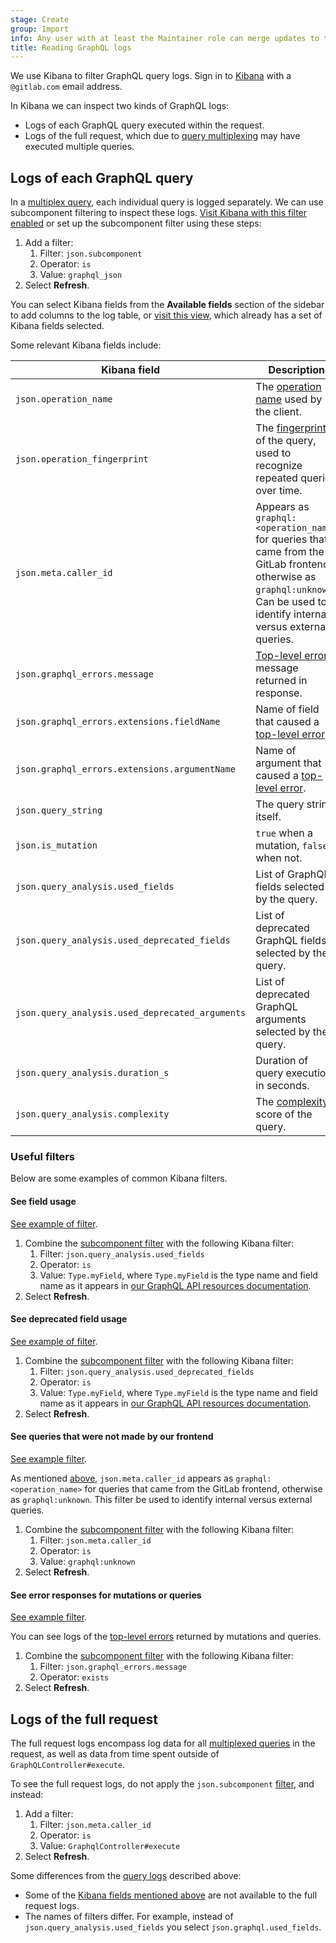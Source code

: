 ```yaml
---
stage: Create
group: Import
info: Any user with at least the Maintainer role can merge updates to this content. For details, see https://docs.gitlab.com/development/development_processes/#development-guidelines-review.
title: Reading GraphQL logs
---
```


We use Kibana to filter GraphQL query logs. Sign in to [Kibana](https://log.gprd.gitlab.net/)
with a `@gitlab.com` email address.

In Kibana we can inspect two kinds of GraphQL logs:

- Logs of each GraphQL query executed within the request.
- Logs of the full request, which due to [query multiplexing](https://graphql-ruby.org/queries/multiplex.html)
  may have executed multiple queries.

## Logs of each GraphQL query

In a [multiplex query](https://graphql-ruby.org/queries/multiplex.html), each individual query
is logged separately. We can use subcomponent filtering to inspect these logs.
[Visit Kibana with this filter enabled](https://log.gprd.gitlab.net/goto/a0da8c9a1e9c1f533a058b7d29d13956)
or set up the subcomponent filter using these steps:

1. Add a filter:
   1. Filter: `json.subcomponent`
   1. Operator: `is`
   1. Value: `graphql_json`
1. Select **Refresh**.

You can select Kibana fields from the **Available fields** section of the sidebar to
add columns to the log table, or [visit this view](https://log.gprd.gitlab.net/goto/5826d3d3affb41cac52e637ffc205905),
which already has a set of Kibana fields selected.

Some relevant Kibana fields include:

| Kibana field | Description |
| ---      | ---      |
| `json.operation_name` | The [operation name](https://graphql.org/learn/queries/#operation-name) used by the client. |
| `json.operation_fingerprint`| The [fingerprint](https://graphql-ruby.org/api-doc/1.12.20/GraphQL/Query#fingerprint-instance_method) of the query, used to recognize repeated queries over time. |
| `json.meta.caller_id` | Appears as `graphql:<operation_name>` for queries that came from the GitLab frontend, otherwise as `graphql:unknown`. Can be used to identify internal versus external queries. |
| `json.graphql_errors.message` | [Top-level error](../api_graphql_styleguide.md#failure-irrelevant-to-the-user) message returned in response. |
| `json.graphql_errors.extensions.fieldName` | Name of field that caused a [top-level error](../api_graphql_styleguide.md#failure-irrelevant-to-the-user). |
| `json.graphql_errors.extensions.argumentName` | Name of argument that caused a [top-level error](../api_graphql_styleguide.md#failure-irrelevant-to-the-user). |
| `json.query_string` | The query string itself. |
| `json.is_mutation` | `true` when a mutation, `false` when not. |
| `json.query_analysis.used_fields` | List of GraphQL fields selected by the query. |
| `json.query_analysis.used_deprecated_fields` | List of deprecated GraphQL fields selected by the query. |
| `json.query_analysis.used_deprecated_arguments` | List of deprecated GraphQL arguments selected by the query. |
| `json.query_analysis.duration_s` | Duration of query execution in seconds. |
| `json.query_analysis.complexity` | The [complexity](../api_graphql_styleguide.md#max-complexity) score of the query. |

### Useful filters

Below are some examples of common Kibana filters.

#### See field usage

[See example of filter](https://log.gprd.gitlab.net/app/r/s/M2QA1).

1. Combine the [subcomponent filter](#logs-of-each-graphql-query) with the following Kibana filter:
   1. Filter: `json.query_analysis.used_fields`
   1. Operator: `is`
   1. Value: `Type.myField`, where `Type.myField` is the type name and field name as it
      appears in [our GraphQL API resources documentation](../../api/graphql/reference/_index.md).
1. Select **Refresh**.

#### See deprecated field usage

[See example of filter](https://log.gprd.gitlab.net/app/r/s/A0TY0).

1. Combine the [subcomponent filter](#logs-of-each-graphql-query) with the following Kibana filter:
   1. Filter: `json.query_analysis.used_deprecated_fields`
   1. Operator: `is`
   1. Value: `Type.myField`, where `Type.myField` is the type name and field name as it
      appears in [our GraphQL API resources documentation](../../api/graphql/reference/_index.md).
1. Select **Refresh**.

#### See queries that were not made by our frontend

[See example filter](https://log.gprd.gitlab.net/app/r/s/cWkK1).

As mentioned [above](#logs-of-each-graphql-query), `json.meta.caller_id` appears as `graphql:<operation_name>` for queries that
came from the GitLab frontend, otherwise as `graphql:unknown`. This filter be used to identify internal versus external queries.

1. Combine the [subcomponent filter](#logs-of-each-graphql-query) with the following Kibana filter:
   1. Filter: `json.meta.caller_id`
   1. Operator: `is`
   1. Value: `graphql:unknown`
1. Select **Refresh**.

#### See error responses for mutations or queries

[See example filter](https://log.gprd.gitlab.net/app/r/s/d401a).

You can see logs of the [top-level errors](../api_graphql_styleguide.md#failure-irrelevant-to-the-user) returned by mutations and queries.

1. Combine the [subcomponent filter](#logs-of-each-graphql-query) with the following Kibana filter:
   1. Filter: `json.graphql_errors.message`
   1. Operator: `exists`
1. Select **Refresh**.

## Logs of the full request

The full request logs encompass log data for all [multiplexed queries](https://graphql-ruby.org/queries/multiplex.html)
in the request, as well as data from time spent outside of `GraphQLController#execute`.

To see the full request logs, do not apply the `json.subcomponent` [filter](#logs-of-each-graphql-query), and instead:

1. Add a filter:
   1. Filter: `json.meta.caller_id`
   1. Operator: `is`
   1. Value: `GraphqlController#execute`
1. Select **Refresh**.

Some differences from the [query logs](#logs-of-each-graphql-query) described above:

- Some of the [Kibana fields mentioned above](#logs-of-each-graphql-query) are not available to the full request logs.
- The names of filters differ. For example, instead of `json.query_analysis.used_fields` you select `json.graphql.used_fields`.
